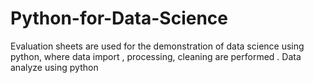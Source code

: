 # Python-for-Data-Science
Evaluation sheets are used for the demonstration of data science using python, where data import , processing, cleaning are performed .
Data analyze using python
